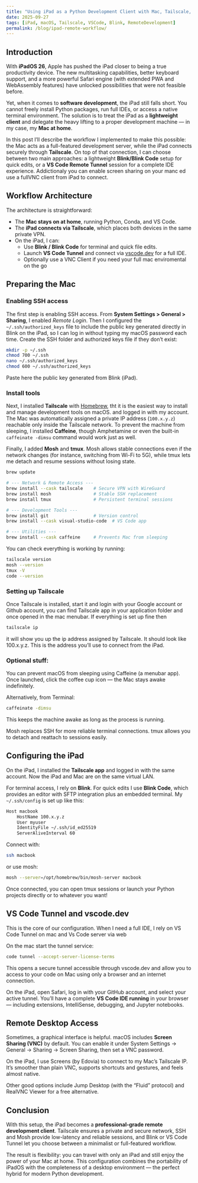 ```yaml
---
title: "Using iPad as a Python Development Client with Mac, Tailscale, and VS Code"
date: 2025-09-27
tags: [iPad, macOS, Tailscale, VSCode, Blink, RemoteDevelopment]
permalink: /blog/ipad-remote-workflow/
---
```


## Introduction
With **iPadOS 26**, Apple has pushed the iPad closer to being a true productivity device. The new multitasking capabilities, better keyboard support, and a more powerful Safari engine (with extended PWA and WebAssembly features) have unlocked possibilities that were not feasible before.  


Yet, when it comes to **software development**, the iPad still falls short. You cannot freely install Python packages, run full IDEs, or access a native terminal environment. The solution is to treat the iPad as a **lightweight client** and delegate the heavy lifting to a proper development machine — in my case, my **Mac at home**.  
<!--more-->

In this post I’ll describe the workflow I implemented to make this possible: the Mac acts as a full-featured development server, while the iPad connects securely through **Tailscale**. On top of that connection, I can choose between two main approaches: a lightweight **Blink/Blink Code** setup for quick edits, or a **VS Code Remote Tunnel** session for a complete IDE experience. Addictionaly you can enable screen sharing on your manc ed use a fullVNC client from iPad to connect.



## Workflow Architecture

The architecture is straightforward:  

- The **Mac stays on at home**, running Python, Conda, and VS Code.  
- The **iPad connects via Tailscale**, which places both devices in the same private VPN.  
- On the iPad, I can:  
  - Use **Blink / Blink Code** for terminal and quick file edits.  
  - Launch **VS Code Tunnel** and connect via [vscode.dev](https://vscode.dev) for a full IDE.
  - Optionally use a VNC Client if you need your full mac enviromental on the go


## Preparing the Mac

### Enabling SSH access

The first step is enabling SSH access. From **System Settings > General > Sharing**, I enabled *Remote Login*. Then I configured the `~/.ssh/authorized_keys` file to include the public key generated directly in Blink on the iPad, so I can log in without typing my macOS password each time. Create the SSH folder and authorized keys file if they don’t exist:

```bash
mkdir -p ~/.ssh
chmod 700 ~/.ssh
nano ~/.ssh/authorized_keys
chmod 600 ~/.ssh/authorized_keys
```

Paste here the public key generated from Blink (iPad).

### Install tools

Next, I installed **Tailscale** with [Homebrew](https://brew.sh), tht it is the easiest way to install and manage development tools on macOS. and logged in with my account. The Mac was automatically assigned a private IP address (`100.x.y.z`) reachable only inside the Tailscale network. To prevent the machine from sleeping, I installed **Caffeine**, though Amphetamine or even the built-in `caffeinate -dimsu` command would work just as well.  

Finally, I added **Mosh** and **tmux**. Mosh allows stable connections even if the network changes (for instance, switching from Wi-Fi to 5G), while tmux lets me detach and resume sessions without losing state.

```bash
brew update

# --- Network & Remote Access ---
brew install --cask tailscale    # Secure VPN with WireGuard
brew install mosh                # Stable SSH replacement
brew install tmux                # Persistent terminal sessions

# --- Development Tools ---
brew install git                 # Version control
brew install --cask visual-studio-code  # VS Code app

# --- Utilities ---
brew install --cask caffeine     # Prevents Mac from sleeping
```

You can check everything is working by running:

```bash
tailscale version
mosh --version
tmux -V
code --version
```

### Setting up Tailscale

Once Tailscale is installed, start it and login with your Google account or Github account, you can find Tailscale app in your application folder and once opened in the mac menubar. If everything is set up fine then

```bash
tailscale ip
```

it will show you up the ip address assigned by Tailscale. It should look like 100.x.y.z. This is the address you’ll use to connect from the iPad.

### Optional stuff:

You can prevent macOS from sleeping using Caffeine (a menubar app).
Once launched, click the coffee cup icon — the Mac stays awake indefinitely.

Alternatively, from Terminal:

```bash
caffeinate -dimsu
```
This keeps the machine awake as long as the process is running.

Mosh replaces SSH for more reliable terminal connections.
tmux allows you to detach and reattach to sessions easily.


## Configuring the iPad

On the iPad, I installed the **Tailscale app** and logged in with the same account. Now the iPad and Mac are on the same virtual LAN.  

For terminal access, I rely on **Blink**. For quick edits I use **Blink Code**, which provides an editor with SFTP integration plus an embedded terminal. My `~/.ssh/config` is set up like this:

```bash
Host macbook
    HostName 100.x.y.z
    User myuser
    IdentityFile ~/.ssh/id_ed25519
    ServerAliveInterval 60
```

Connect with:

```bash
ssh macbook
```

or use mosh:
```bash
mosh --server=/opt/homebrew/bin/mosh-server macbook
```

Once connected, you can open tmux sessions or launch your Python projects directly or to whatever you want!

## VS Code Tunnel and vscode.dev

This is the core of our configuration. When I need a full IDE, I rely on VS Code Tunnel on mac and Vs Code server via web

On the mac start the tunnel service:

```bash
code tunnel --accept-server-license-terms
```

This opens a secure tunnel accessible through vscode.dev and allow you to access to your code on Mac using only a browser and an internet connection.

On the iPad, open Safari, log in with your GitHub account, and select your active tunnel.
You’ll have a complete **VS Code IDE running** in your browser — including extensions, IntelliSense, debugging, and Jupyter notebooks.

## Remote Desktop Access

Sometimes, a graphical interface is helpful.
macOS includes **Screen Sharing (VNC)** by default. You can enable it under System Settings → General → Sharing → Screen Sharing, then set a VNC password.

On the iPad, I use Screens (by Edovia) to connect to my Mac’s Tailscale IP.
It’s smoother than plain VNC, supports shortcuts and gestures, and feels almost native.

Other good options include Jump Desktop (with the “Fluid” protocol) and RealVNC Viewer for a free alternative.

## Conclusion

With this setup, the iPad becomes a **professional-grade remote development client**.
Tailscale ensures a private and secure network, SSH and Mosh provide low-latency and reliable sessions, and Blink or VS Code Tunnel let you choose between a minimalist or full-featured workflow.

The result is flexibility: you can travel with only an iPad and still enjoy the power of your Mac at home. This configuration combines the portability of iPadOS with the completeness of a desktop environment — the perfect hybrid for modern Python development.

